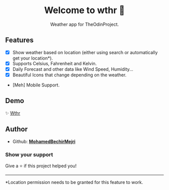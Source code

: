 <h1 align="center">Welcome to wthr 👋</h1>

 <p align="center">Weather app for TheOdinProject.</p>

## Features

- [x] Show weather based on location (either using search or automatically get your location\*).
- [x] Supports Celsius, Fahrenheit and Kelvin.
- [x] Daily Forecast and other data like Wind Speed, Humidity...
- [x] Beautiful Icons that change depending on the weather.
- [Meh] Mobile Support.

## Demo

✨ [Wthr](https://mohamedbechirmejri.github.io/wthr/)

## Author

- Github: **[MohamedBechirMejri](https://github.com/MohamedBechirMejri)**

### Show your support

Give a ⭐️ if this project helped you!

---

\*Location permission needs to be granted for this feature to work.
 
